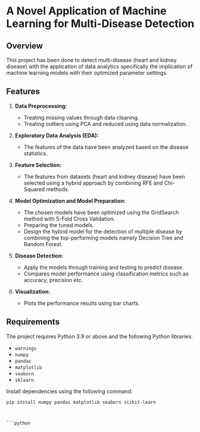 # A Novel Application of Machine Learning for Multi-Disease Detection

## Overview

This project has been done to detect multi-disease (heart and kidney disease) with the application of data analytics specifically the implication of machine learning models with their optimized parameter settings.

## Features

1. **Data Preprocessing:**
   - Treating missing values through data cleaning.
   - Treating outliers using PCA and reduced using data normalization.

2. **Exploratory Data Analysis (EDA):**
   - The features of the data have been analyzed based on the disease statistics.

3. **Feature Selection:**
   - The features from datasets (heart and kidney disease) have been selected using a hybrid approach by combining RFE and Chi-Squared methods.

4. **Model Optimization and Model Preparation:**
   - The chosen models have been optimized using the GridSearch method with 5-Fold Cross Validation.
   - Preparing the tuned models.
   - Design the hybrid model for the detection of multiple disease by combining the top-performing models namely Decision Tree and Random Forest.

5. **Disease Detection:**
   - Apply the models through training and testing to predict disease.
   - Compares model performance using classification metrics such as accuracy, precision etc.

6. **Visualization:**
   - Plots the performance results using bar charts.

## Requirements

The project requires Python 3.9 or above and the following Python libraries:

- `warnings`
- `numpy`
- `pandas`
- `matplotlib`
- `seaborn`
- `sklearn`

Install dependencies using the following command:
```
pip install numpy pandas matplotlib seaborn scikit-learn



```python

```
